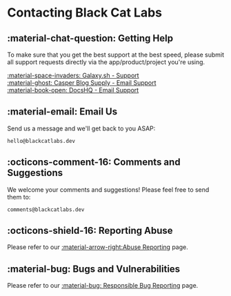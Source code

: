 # Contacting Black Cat Labs

## :material-chat-question: Getting Help
To make sure that you get the best support at the best speed, please submit all support requests directly via the app/product/project you're using.

[:material-space-invaders: Galaxy.sh - Support](https://docs.galaxy.sh/contact/contact-support/)  
[:material-ghost: Casper Blog Supply - Email Support](mailto:support@oncasper.blog)  
[:material-book-open: DocsHQ - Email Support](mailto:team@docshq.app)

## :material-email: Email Us
Send us a message and we'll get back to you ASAP:
```
hello@blackcatlabs.dev
```
## :octicons-comment-16: Comments and Suggestions
We welcome your comments and suggestions! Please feel free to send them to:
```
comments@blackcatlabs.dev
```

## :octicons-shield-16: Reporting Abuse
Please refer to our [:material-arrow-right:Abuse Reporting](abuse.md) page.

## :material-bug: Bugs and Vulnerabilities
Please refer to our [:material-bug: Responsible Bug Reporting](bugs.md) page.